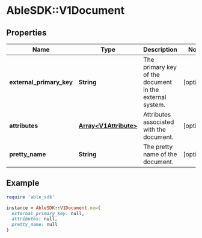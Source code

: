 # AbleSDK::V1Document

## Properties

| Name | Type | Description | Notes |
| ---- | ---- | ----------- | ----- |
| **external_primary_key** | **String** | The primary key of the document in the external system. | [optional] |
| **attributes** | [**Array&lt;V1Attribute&gt;**](V1Attribute.md) | Attributes associated with the document. | [optional] |
| **pretty_name** | **String** | The pretty name of the document. | [optional] |

## Example

```ruby
require 'able_sdk'

instance = AbleSDK::V1Document.new(
  external_primary_key: null,
  attributes: null,
  pretty_name: null
)
```

